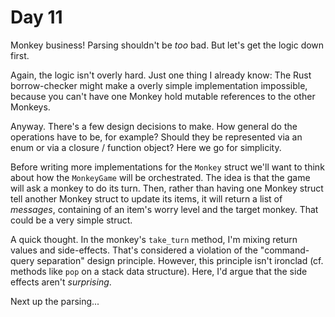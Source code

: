 # Day 11
Monkey business! Parsing shouldn't be _too_ bad. But let's get the logic down first.

Again, the logic isn't overly hard. Just one thing I already know: The Rust 
borrow-checker might make a overly simple implementation impossible, because 
you can't have one Monkey hold mutable references to the other Monkeys.

Anyway. There's a few design decisions to make. How general do the operations have to 
be, for example? Should they be represented via an enum or via a closure / 
function object? Here we go for simplicity.

Before writing more implementations for the `Monkey` struct we'll want to think about how the 
`MonkeyGame` will be orchestrated. The idea is that the game will ask a monkey to do its turn. 
Then, rather than having one Monkey struct tell another Monkey struct to update its items, 
it will return a list of _messages_, containing of an item's worry level and the target monkey. 
That could be a very simple struct.

A quick thought. In the monkey's `take_turn` method, I'm mixing return values and side-effects. 
That's considered a violation of the "command-query separation" design principle. However, 
this principle isn't ironclad (cf. methods like `pop` on a stack data structure). Here, I'd argue 
that the side effects aren't _surprising_.

Next up the parsing...